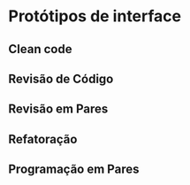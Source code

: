 # Protótipos de interface

## Clean code

## Revisão de Código

## Revisão em Pares

## Refatoração 

## Programação em Pares
